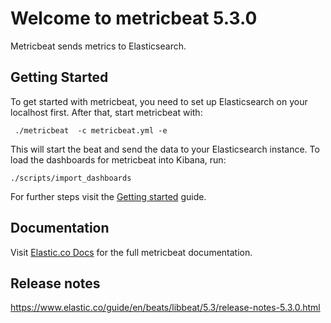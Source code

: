 # Welcome to metricbeat 5.3.0

Metricbeat sends metrics to Elasticsearch.

## Getting Started

To get started with metricbeat, you need to set up Elasticsearch on your localhost first. After that, start metricbeat with:

     ./metricbeat  -c metricbeat.yml -e

This will start the beat and send the data to your Elasticsearch instance. To load the dashboards for metricbeat into Kibana, run:

    ./scripts/import_dashboards

For further steps visit the [Getting started](https://www.elastic.co/guide/en/beats/metricbeat/5.3/metricbeat-getting-started.html) guide.

## Documentation

Visit [Elastic.co Docs](https://www.elastic.co/guide/en/beats/metricbeat/5.3/index.html) for the full metricbeat documentation.

## Release notes

https://www.elastic.co/guide/en/beats/libbeat/5.3/release-notes-5.3.0.html
